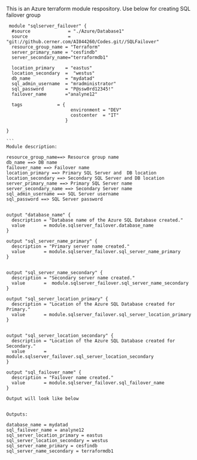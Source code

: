 This is an Azure terraform module respository. Use below for creating SQL failover group


````
 module "sqlserver_failover" {
  #source              = "./Azure/Database1"
  source               = "git://github.cerner.com/AI044260/Codes.git//SQLFailover"
  resource_group_name = "Terraform"
  server_primary_name = "cesfindb"
  server_secondary_name="terraformdb1"

  location_primary    = "eastus"
  location_secondary  =  "westus"
  db_name             = "mydatad"
  sql_admin_username  = "mradministrator"
  sql_password        = "P@ssw0rd12345!"
  failover_name       ="analyne12"

  tags             = {
                        environment = "DEV"
                        costcenter  = "IT"
                      }
  
}

```
Module description:   

resource_group_name==> Resource group name
db_name ==> DB name
failover_name ==> Failover name
location_primary ==> Primary SQL Server and  DB location 
location_secondary ==> Secondary SQL Server and DB location
server_primary_name ==> Primary SQL Server name 
server_secondary_name ==> Secondary Server name
sql_admin_username ==> SQL Server username
sql_password ==> SQL Server password


output "database_name" {
  description = "Database name of the Azure SQL Database created."
  value       = module.sqlserver_failover.database_name
}

output "sql_server_name_primary" {
  description = "Primary server name created."
  value       = module.sqlserver_failover.sql_server_name_primary
}


output "sql_server_name_secondary" {
  description = "Secondary server name created."
  value       =  module.sqlserver_failover.sql_server_name_secondary
}

output "sql_server_location_primary" {
  description = "Location of the Azure SQL Database created for Primary."
  value       = module.sqlserver_failover.sql_server_location_primary
}


output "sql_server_location_secondary" {
  description = "Location of the Azure SQL Database created for Secondary."
  value       = module.sqlserver_failover.sql_server_location_secondary
}

output "sql_failover_name" {
  description = "Failover name created."
  value       = module.sqlserver_failover.sql_failover_name
}

Output will look like below 


Outputs:

database_name = mydatad
sql_failover_name = analyne12
sql_server_location_primary = eastus
sql_server_location_secondary = westus
sql_server_name_primary = cesfindb
sql_server_name_secondary = terraformdb1


